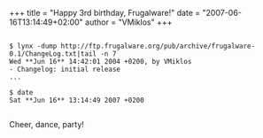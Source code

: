 +++
title = "Happy 3rd birthday, Frugalware!"
date = "2007-06-16T13:14:49+02:00"
author = "VMiklos"
+++

```

$ lynx -dump http://ftp.frugalware.org/pub/archive/frugalware-0.1/ChangeLog.txt|tail -n 7
Wed **Jun 16** 14:42:01 2004 +0200, by VMiklos
- Changelog: initial release
...

$ date
Sat **Jun 16** 13:14:49 2007 +0200
                        
```

 Cheer, dance, party!